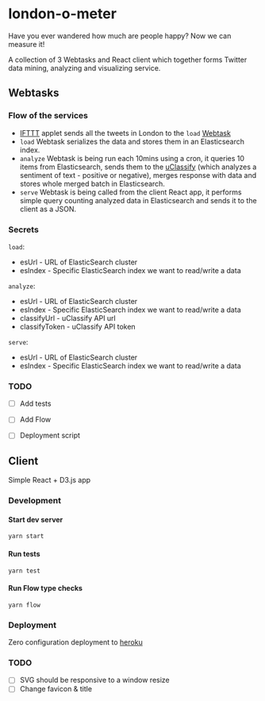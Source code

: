# london-o-meter

Have you ever wandered how much are people happy? Now we can measure it!

A collection of 3 Webtasks and React client which together forms Twitter data mining, analyzing and visualizing service.

## Webtasks
### Flow of the services
* [IFTTT](https://ifttt.com/discover) applet sends all the tweets in London to the `load` [Webtask](https://webtask.io/)
* `load` Webtask serializes the data and stores them in an Elasticsearch index.
* `analyze` Webtask is being run each 10mins using a cron, it queries 10 items from Elasticsearch, sends them to the [uClassify](https://uclassify.com/) (which analyzes a sentiment of text - positive or negative), merges response with data and stores whole merged batch in Elasticsearch.
* `serve` Webtask is being called from the client React app, it performs simple query counting analyzed data in Elasticsearch and sends it to the client as a JSON.

### Secrets
`load`:
* esUrl - URL of ElasticSearch cluster
* esIndex - Specific ElasticSearch index we want to read/write a data

`analyze`:
* esUrl - URL of ElasticSearch cluster
* esIndex - Specific ElasticSearch index we want to read/write a data
* classifyUrl - uClassify API url
* classifyToken - uClassify API token

`serve`:
* esUrl - URL of ElasticSearch cluster
* esIndex - Specific ElasticSearch index we want to read/write a data

### TODO
- [ ] Add tests

- [ ] Add Flow

- [ ] Deployment script

## Client
Simple React + D3.js app

### Development
#### Start dev server
`yarn start`

#### Run tests
`yarn test`

#### Run Flow type checks
`yarn flow`

### Deployment
Zero configuration deployment to [heroku](https://blog.heroku.com/deploying-react-with-zero-configuration)

### TODO
- [ ] SVG should be responsive to a window resize
- [ ] Change favicon & title
